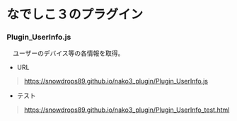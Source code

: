 # なでしこ３のプラグイン
### Plugin_UserInfo.js

　ユーザーのデバイス等の各情報を取得。

- URL
> https://snowdrops89.github.io/nako3_plugin/Plugin_UserInfo.js

- テスト
> https://snowdrops89.github.io/nako3_plugin/Plugin_UserInfo_test.html
